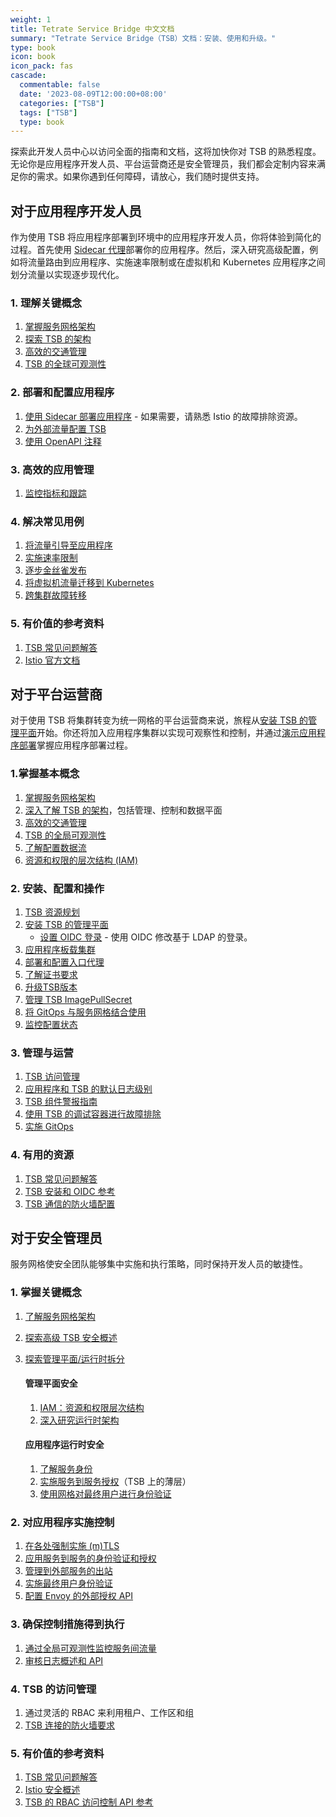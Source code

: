 ```yaml
---
weight: 1
title: Tetrate Service Bridge 中文文档
summary: "Tetrate Service Bridge（TSB）文档：安装、使用和升级。"
type: book
icon: book
icon_pack: fas
cascade:
  commentable: false
  date: '2023-08-09T12:00:00+08:00'
  categories: ["TSB"]
  tags: ["TSB"]
  type: book
---
```


探索此开发人员中心以访问全面的指南和文档，这将加快你对 TSB 的熟悉程度。无论你是应用程序开发人员、平台运营商还是安全管理员，我们都会定制内容来满足你的需求。如果你遇到任何障碍，请放心，我们随时提供支持。

## 对于应用程序开发人员

作为使用 TSB 将应用程序部署到环境中的应用程序开发人员，你将体验到简化的过程。首先使用 [Sidecar 代理](./concepts/terminology#sidecar-proxy)部署你的应用程序。然后，深入研究高级配置，例如将流量路由到应用程序、实施速率限制或在虚拟机和 Kubernetes 应用程序之间划分流量以实现逐步现代化。

### 1. 理解关键概念

1. [掌握服务网格架构](./concepts/service-mesh)
2. [探索 TSB 的架构](./concepts/architecture)
3. [高效的交通管理](./concepts/traffic-management)
4. [TSB 的全球可观测性](./concepts/observability)

### 2. 部署和配置应用程序

1. [使用 Sidecar 部署应用程序](https://istio.io/latest/docs/setup/additional-setup/sidecar-injection/) - 如果需要，请熟悉 Istio 的故障排除资源。
2. [为外部流量配置 TSB](./howto/traffic/load-balance)
3. [使用 OpenAPI 注释](./howto/gateway/application-gateway-with-openapi-annotations)

### 3. 高效的应用管理

1. [监控指标和跟踪](./quickstart/observability)

### 4. 解决常见用例

1. [将流量引导至应用程序](./howto/gateway/app-ingress)
2. [实施速率限制](./howto/rate-limiting/toc)
3. [ 逐步金丝雀发布](./howto/traffic/canary-releases)
4. [将虚拟机流量迁移到 Kubernetes](./howto/traffic/migrating-VM-monoliths)
5. [跨集群故障转移](./howto/gateway/multi-cluster-traffic-shifting#traffic-shifting)

###  5. 有价值的参考资料

1. [TSB 常见问题解答](./knowledge-base/faq)
2. [Istio 官方文档](https://istio.io/latest/docs/)

##  对于平台运营商

对于使用 TSB 将集群转变为统一网格的平台运营商来说，旅程从[安装 TSB 的管理平面](./setup/self-managed/management-plane-installation)开始。你还将加入应用程序集群以实现可观察性和控制，并通过[演示应用程序部署](./quickstart/introduction)掌握应用程序部署过程。

### 1.掌握基本概念

1. [掌握服务网格架构](./concepts/service-mesh)
2. [深入了解 TSB 的架构](./concepts/architecture)，包括管理、控制和数据平面
3. [高效的交通管理](./concepts/traffic-management)
4. [TSB 的全局可观测性](./concepts/observability)
5. [了解配置数据流](./concepts/configuration-dataflow)
6. [资源和权限的层次结构 (IAM)](./operations/users/roles-and-permissions)

### 2. 安装、配置和操作

1. [TSB 资源规划](./setup/resource-planning)
2. [安装 TSB 的管理平面](./setup/self-managed/management-plane-installation)
   - [设置 OIDC 登录](./operations/users/oidc-azure) - 使用 OIDC 修改基于 LDAP 的登录。
3. [应用程序板载集群](./setup/self-managed/onboarding-clusters)
4. [部署和配置入口代理](./quickstart/ingress-gateway)
5. [了解证书要求](./setup/certificate/certificate-requirements)
6. [ 升级TSB版本](./setup/self-managed/upgrade)
7. [管理 TSB ImagePullSecret](./setup/remote-registry)
8. [将 GitOps 与服务网格结合使用](./knowledge-base/gitops)
9. [监控配置状态](./troubleshooting/configuration-status)

### 3. 管理与运营

1. [TSB 访问管理](./operations/users/roles-and-permissions)
2. [应用程序和 TSB 的默认日志级别](./operations/configure-log-levels)
3. [TSB 组件警报指南](./operations/telemetry/alerting-guidelines)
4. [使用 TSB 的调试容器进行故障排除](./troubleshooting/debug-container)
5. [ 实施 GitOps](./howto/gitops/gitops)

###  4. 有用的资源

1. [ TSB 常见问题解答](./knowledge-base/faq)
2. [TSB 安装和 OIDC 参考](./refs/install/managementplane/v1alpha1/spec#oidcsettings)
3. [TSB 通信的防火墙配置](./setup/firewall-information)

## 对于安全管理员

服务网格使安全团队能够集中实施和执行策略，同时保持开发人员的敏捷性。

### 1. 掌握关键概念

1. [了解服务网格架构](./concepts/service-mesh)

2. [探索高级 TSB 安全概述](./concepts/security)

3. [探索管理平面/运行时拆分](./concepts/architecture)

   #### 管理平面安全

   1. [IAM：资源和权限层次结构](./operations/users/roles-and-permissions)
   2. [深入研究运行时架构](./concepts/architecture)

   #### 应用程序运行时安全

   1. [了解服务身份](./concepts/security#service-identities-at-runtime)
   2. [实施服务到服务授权](https://istio.io/latest/docs/concepts/security/#authorization)（TSB 上的薄层）
   3. [使用网格对最终用户进行身份验证](./howto/gateway/end-user-auth-keycloak)

### 2. 对应用程序实施控制

1. [在各处强制实施 (m)TLS](./quickstart/security#create-security-setting)
2. [应用服务到服务的身份验证和授权](./quickstart/security#create-security-setting)
3. [管理到外部服务的出站](./howto/gateway/egress-gateways)
4. [实施最终用户身份验证](./howto/gateway/end-user-auth-keycloak#enabling-authentication-and-authorization-at-ingress)
5. [配置 Envoy 的外部授权 API](./howto/authorization/toc)

### 3. 确保控制措施得到执行

1. [通过全局可观测性监控服务间流量](./concepts/observability)
2. [审核日志概述和 API](./concepts/security#auditability)

### 4. TSB 的访问管理

1. 通过灵活的 RBAC 来利用租户、工作区和组
2. [TSB 连接的防火墙要求](./setup/firewall-information)

###  5. 有价值的参考资料

1. [ TSB 常见问题解答](./knowledge-base/faq)
2. [ Istio 安全概述](https://istio.io/latest/docs/concepts/security/)
3. [TSB 的 RBAC 访问控制 API 参考](./refs/tsb/rbac/v2/yaml)